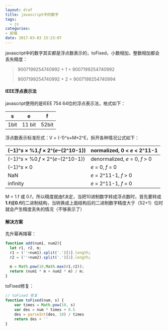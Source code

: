 ```yaml
---
layout: draf
title: javascript中的数字
tags:
  - js
categories:
- 前端
date: 2017-03-03 15:23:07
---
```


javascript中的数字其实都是浮点数表示的，toFixed，小数相加，整数相加都会丢失精度：
> 9007199254740992 + 1 = 9007199254740992
>
> 9007199254740992 + 2 = 9007199254740994

#### IEEE浮点表示法
javascript使用的是IEEE 754 64位的浮点表示法，格式如下：

| s | e | f |
| :--: | :------: | :------: |
| 1bit |  11 bit  |  52bit   |

浮点数表示标准形式：V = (-1)^s×M×2^E，拆开各种情况公式如下：

| (−1)^*s* × %1.*f* × 2^(*e*−(2^10-1)) | normalized, 0 < *e* < 2^11-1   |
| ------------------------------------ | ------------------------------ |
| (−1)^*s* × %0.*f* × 2^(*e*−(2^10-1)) | denormalized, *e* = 0, *f* > 0 |
| (−1)^*s* × 0                         | *e* = 0, *f* = 0               |
| NaN                                  | *e* = 2^11-1, *f* > 0          |
| infinity                             | *e* = 2^11-1, *f* = 0          |

M = 1.f 或 0.f，所以精度就由f决定，当把10进制数字转成浮点数时，首先要转成**1.f**或**0.f**的二进制结构，当转换成上面结构后的二进制数字精度大于（52+1）位时就会产生精度丢失的情况（不够表示了）

#### 解决方案
先升幂再降幂：
```JavaScript
function add(num1, num2){
  let r1, r2, m;
  r1 = (''+num1).split('.')[1].length;
  r2 = (''+num2).split('.')[1].length;

  m = Math.pow(10,Math.max(r1,r2));
  return (num1 * m + num2 * m) / m;
}
```
toFixed修复：
```javascript
// toFixed 修复
function toFixed(num, s) {
    var times = Math.pow(10, s)
    var des = num * times + 0.5
    des = parseInt(des, 10) / times
    return des + ''
}
```